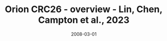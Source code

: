 ---
title: Orion CRC26 - overview - Lin, Chen, Campton et al., 2023
image: https://labsyspharm.github.io/orion-crc/minerva/P37_S63-CRC26/thumbnail.jpg
date: '2008-03-01'
minerva_link: https://labsyspharm.github.io/orion-crc/minerva/P37_S63-CRC26/index.html
info_link: null
show_page_link: false
tags:
    - overview-crc
---